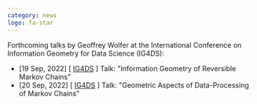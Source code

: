 ```yaml
---
category: news
logo: fa-star
---
```


Forthcoming talks by Geoffrey Wolfer at the International Conference on Information Geometry for Data Science (IG4DS):
<ul>
   <li> [19 Sep, 2022] [ <a href="https://www.dsf.tuhh.de/index.php/ig4ds/" target="_blank">IG4DS</a> ]  Talk: "Information Geometry of Reversible Markov Chains" </li>
   <li> [20 Sep, 2022] [ <a href="https://www.dsf.tuhh.de/index.php/ig4ds/" target="_blank">IG4DS</a> ]  Talk: "Geometric Aspects of Data-Processing of Markov Chains" </li>
</ul>

